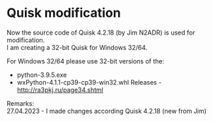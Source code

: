 # Quisk modification
Now the source code of Quisk 4.2.18 (by Jim N2ADR) is used for modification.  
I am creating a 32-bit Quisk for Windows 32/64.

For Windows 32/64 please use 32-bit versions of the:
- python-3.9.5.exe
- wxPython-4.1.1-cp39-cp39-win32.whl
Releases - http://ra3pkj.ru/page34.shtml

Remarks:   
27.04.2023 - I made changes according Quisk 4.2.18 (new from Jim)
